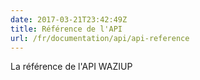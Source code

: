 ```yaml
---
date: 2017-03-21T23:42:49Z
title: Référence de l'API
url: /fr/documentation/api/api-reference
---
```


La référence de l'API WAZIUP